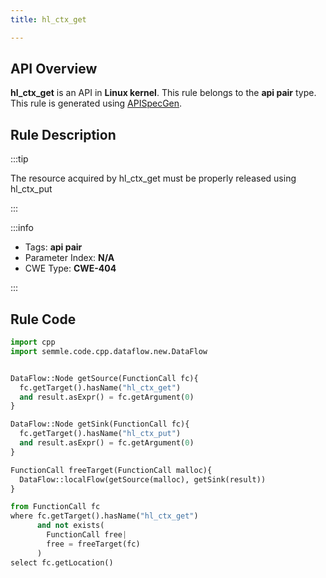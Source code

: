 ```yaml
---
title: hl_ctx_get

---
```



## API Overview
**hl_ctx_get** is an API in **Linux kernel**. This rule belongs to the **api pair** type. This rule is generated using [APISpecGen](../../tools/APISpecGen).
## Rule Description

:::tip

The resource acquired by hl_ctx_get must be properly released using hl_ctx_put

:::

:::info

- Tags: **api pair**
- Parameter Index: **N/A**
- CWE Type: **CWE-404**

:::

## Rule Code
```python
import cpp
import semmle.code.cpp.dataflow.new.DataFlow


DataFlow::Node getSource(FunctionCall fc){
  fc.getTarget().hasName("hl_ctx_get")
  and result.asExpr() = fc.getArgument(0)
}

DataFlow::Node getSink(FunctionCall fc){
  fc.getTarget().hasName("hl_ctx_put")
  and result.asExpr() = fc.getArgument(0)
}

FunctionCall freeTarget(FunctionCall malloc){
  DataFlow::localFlow(getSource(malloc), getSink(result))
}

from FunctionCall fc
where fc.getTarget().hasName("hl_ctx_get")
      and not exists(
        FunctionCall free| 
        free = freeTarget(fc)
      )
select fc.getLocation()

    
```